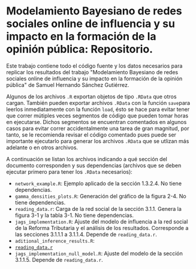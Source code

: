 # Modelamiento Bayesiano de redes sociales online de influencia y su impacto en la formación de la opinión pública: Repositorio.

Este trabajo contiene todo el código fuente y los datos necesarios para replicar los resultados del trabajo "Modelamiento Bayesiano de redes sociales online de influencia y su impacto en la formación de la opinión pública" de Samuel Hernando Sánchez Gutiérrez.

Algunos de los archivos `.R` exportan objetos de tipo `.RData` que otros cargan. También pueden exportar archivos `.RData` con la función `save`para leerlos inmediatamente con la función `load`, ésto se hace para evitar tener que correr mútiples veces segmentos de código que pueden tomar horas en ejecutarse. Dichos segmentos se encuentran comentados en algunos casos para evitar correr accidentalmente una tarea de gran magnitud, por tanto, se le recomienda revisar el código comentado pues puede ser importante ejecutarlo para generar los archivos `.RData` que se utlizan más adelante o en otros archivos.

A continuación se listan los archivos indicando a qué sección del documento corresponden y sus dependencias (archivos que se deben ejecutar primero para tener los `.RData` necesarios):

* `network_example.R`: Ejemplo aplicado de la sección 1.3.2.4. No tiene dependencias.
* `gamma_densities_plots.R`: Generación del gráfico de la figura 2-4. No tiene dependencias.
* `reading_data.r`: Carga de la red social de la sección 3.1.1. Genera la figura 3-1 y la tabla 3-1. No tiene dependencias. 
* `jags_implementation.R`: Ajuste del modelo de influencia a la red social de la Reforma Tributaria y el análisis de los resultados. Corresponde a las secciones 3.1.1.1 a 3.1.1.4. Depende de `reading_data.r`.
* `aditional_inference_results.R`:
* [`reading_data.r`](influenceModel-tesis/reading_data.R) 
* `jags_implementation_null_model.R`: Ajuste del modelo de la sección 3.1.1.5. Depende de `reading_data.r`.
